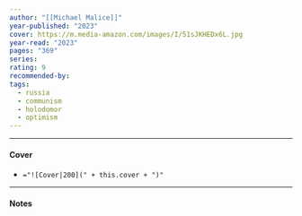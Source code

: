 ```yaml
---
author: "[[Michael Malice]]"
year-published: "2023"
cover: https://m.media-amazon.com/images/I/51sJKHEDx6L.jpg
year-read: "2023"
pages: "369"
series: 
rating: 9
recommended-by: 
tags:
  - russia
  - communism
  - holodomor
  - optimism
---
```


---
#### Cover
- `="![Cover|200](" + this.cover + ")"`
---
#### Notes